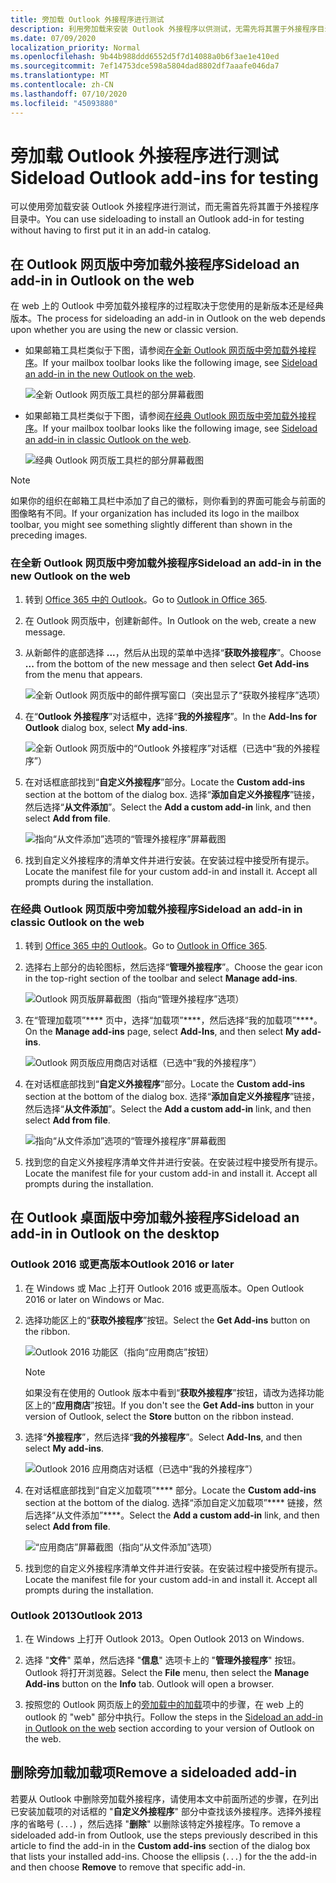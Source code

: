 ```yaml
---
title: 旁加载 Outlook 外接程序进行测试
description: 利用旁加载来安装 Outlook 外接程序以供测试，无需先将其置于外接程序目录中。
ms.date: 07/09/2020
localization_priority: Normal
ms.openlocfilehash: 9b44b988ddd6552d5f7d14088a0b6f3ae1e410ed
ms.sourcegitcommit: 7ef14753dce598a5804dad8802df7aaafe046da7
ms.translationtype: MT
ms.contentlocale: zh-CN
ms.lasthandoff: 07/10/2020
ms.locfileid: "45093880"
---
```

# <a name="sideload-outlook-add-ins-for-testing"></a><span data-ttu-id="0adc4-103">旁加载 Outlook 外接程序进行测试</span><span class="sxs-lookup"><span data-stu-id="0adc4-103">Sideload Outlook add-ins for testing</span></span>

<span data-ttu-id="0adc4-104">可以使用旁加载安装 Outlook 外接程序进行测试，而无需首先将其置于外接程序目录中。</span><span class="sxs-lookup"><span data-stu-id="0adc4-104">You can use sideloading to install an Outlook add-in for testing without having to first put it in an add-in catalog.</span></span>

## <a name="sideload-an-add-in-in-outlook-on-the-web"></a><span data-ttu-id="0adc4-105">在 Outlook 网页版中旁加载外接程序</span><span class="sxs-lookup"><span data-stu-id="0adc4-105">Sideload an add-in in Outlook on the web</span></span>

<span data-ttu-id="0adc4-106">在 web 上的 Outlook 中旁加载外接程序的过程取决于您使用的是新版本还是经典版本。</span><span class="sxs-lookup"><span data-stu-id="0adc4-106">The process for sideloading an add-in in Outlook on the web depends upon whether you are using the new or classic version.</span></span>

- <span data-ttu-id="0adc4-107">如果邮箱工具栏类似于下图，请参阅[在全新 Outlook 网页版中旁加载外接程序](#sideload-an-add-in-in-the-new-outlook-on-the-web)。</span><span class="sxs-lookup"><span data-stu-id="0adc4-107">If your mailbox toolbar looks like the following image, see [Sideload an add-in in the new Outlook on the web](#sideload-an-add-in-in-the-new-outlook-on-the-web).</span></span>

    ![全新 Outlook 网页版工具栏的部分屏幕截图](../images/outlook-on-the-web-new-toolbar.png)

- <span data-ttu-id="0adc4-109">如果邮箱工具栏类似于下图，请参阅[在经典 Outlook 网页版中旁加载外接程序](#sideload-an-add-in-in-classic-outlook-on-the-web)。</span><span class="sxs-lookup"><span data-stu-id="0adc4-109">If your mailbox toolbar looks like the following image, see [Sideload an add-in in classic Outlook on the web](#sideload-an-add-in-in-classic-outlook-on-the-web).</span></span>

    ![经典 Outlook 网页版工具栏的部分屏幕截图](../images/outlook-on-the-web-classic-toolbar.png)

> [!NOTE]
> <span data-ttu-id="0adc4-111">如果你的组织在邮箱工具栏中添加了自己的徽标，则你看到的界面可能会与前面的图像略有不同。</span><span class="sxs-lookup"><span data-stu-id="0adc4-111">If your organization has included its logo in the mailbox toolbar, you might see something slightly different than shown in the preceding images.</span></span>

### <a name="sideload-an-add-in-in-the-new-outlook-on-the-web"></a><span data-ttu-id="0adc4-112">在全新 Outlook 网页版中旁加载外接程序</span><span class="sxs-lookup"><span data-stu-id="0adc4-112">Sideload an add-in in the new Outlook on the web</span></span>

1. <span data-ttu-id="0adc4-113">转到 [Office 365 中的 Outlook](https://outlook.office.com)。</span><span class="sxs-lookup"><span data-stu-id="0adc4-113">Go to [Outlook in Office 365](https://outlook.office.com).</span></span>

1. <span data-ttu-id="0adc4-114">在 Outlook 网页版中，创建新邮件。</span><span class="sxs-lookup"><span data-stu-id="0adc4-114">In Outlook on the web, create a new message.</span></span>

1. <span data-ttu-id="0adc4-115">从新邮件的底部选择 **...**，然后从出现的菜单中选择“**获取外接程序**”。</span><span class="sxs-lookup"><span data-stu-id="0adc4-115">Choose **...** from the bottom of the new message and then select **Get Add-ins** from the menu that appears.</span></span>

    ![全新 Outlook 网页版中的邮件撰写窗口（突出显示了“获取外接程序”选项）](../images/outlook-on-the-web-new-get-add-ins.png)

1. <span data-ttu-id="0adc4-117">在“**Outlook 外接程序**”对话框中，选择“**我的外接程序**”。</span><span class="sxs-lookup"><span data-stu-id="0adc4-117">In the **Add-Ins for Outlook** dialog box, select **My add-ins**.</span></span>

    ![全新 Outlook 网页版中的“Outlook 外接程序”对话框（已选中“我的外接程序”）](../images/outlook-on-the-web-new-my-add-ins.png)

1. <span data-ttu-id="0adc4-119">在对话框底部找到“**自定义外接程序**”部分。</span><span class="sxs-lookup"><span data-stu-id="0adc4-119">Locate the **Custom add-ins** section at the bottom of the dialog box.</span></span> <span data-ttu-id="0adc4-120">选择“**添加自定义外接程序**”链接，然后选择“**从文件添加**”。</span><span class="sxs-lookup"><span data-stu-id="0adc4-120">Select the **Add a custom add-in** link, and then select **Add from file**.</span></span>

    ![指向“从文件添加”选项的“管理外接程序”屏幕截图](../images/outlook-sideload-desktop-add-from-file.png)

1. <span data-ttu-id="0adc4-p102">找到自定义外接程序的清单文件并进行安装。在安装过程中接受所有提示。</span><span class="sxs-lookup"><span data-stu-id="0adc4-p102">Locate the manifest file for your custom add-in and install it. Accept all prompts during the installation.</span></span>

### <a name="sideload-an-add-in-in-classic-outlook-on-the-web"></a><span data-ttu-id="0adc4-124">在经典 Outlook 网页版中旁加载外接程序</span><span class="sxs-lookup"><span data-stu-id="0adc4-124">Sideload an add-in in classic Outlook on the web</span></span>

1. <span data-ttu-id="0adc4-125">转到 [Office 365 中的 Outlook](https://outlook.office.com)。</span><span class="sxs-lookup"><span data-stu-id="0adc4-125">Go to [Outlook in Office 365](https://outlook.office.com).</span></span>

1. <span data-ttu-id="0adc4-126">选择右上部分的齿轮图标，然后选择“**管理外接程序**”。</span><span class="sxs-lookup"><span data-stu-id="0adc4-126">Choose the gear icon in the top-right section of the toolbar and select **Manage add-ins**.</span></span>

    ![Outlook 网页版屏幕截图（指向“管理外接程序”选项）](../images/outlook-sideload-web-manage-integrations.png)

1. <span data-ttu-id="0adc4-128">在“管理加载项”\*\*\*\* 页中，选择“加载项”\*\*\*\*，然后选择“我的加载项”\*\*\*\*。</span><span class="sxs-lookup"><span data-stu-id="0adc4-128">On the **Manage add-ins** page, select **Add-Ins**, and then select **My add-ins**.</span></span>

    ![Outlook 网页版应用商店对话框（已选中“我的外接程序”）](../images/outlook-sideload-store-select-add-ins.png)

1. <span data-ttu-id="0adc4-130">在对话框底部找到“**自定义外接程序**”部分。</span><span class="sxs-lookup"><span data-stu-id="0adc4-130">Locate the **Custom add-ins** section at the bottom of the dialog box.</span></span> <span data-ttu-id="0adc4-131">选择“**添加自定义外接程序**”链接，然后选择“**从文件添加**”。</span><span class="sxs-lookup"><span data-stu-id="0adc4-131">Select the **Add a custom add-in** link, and then select **Add from file**.</span></span>

    ![指向“从文件添加”选项的“管理外接程序”屏幕截图](../images/outlook-sideload-desktop-add-from-file.png)

1. <span data-ttu-id="0adc4-p104">找到您的自定义外接程序清单文件并进行安装。在安装过程中接受所有提示。</span><span class="sxs-lookup"><span data-stu-id="0adc4-p104">Locate the manifest file for your custom add-in and install it. Accept all prompts during the installation.</span></span>

## <a name="sideload-an-add-in-in-outlook-on-the-desktop"></a><span data-ttu-id="0adc4-135">在 Outlook 桌面版中旁加载外接程序</span><span class="sxs-lookup"><span data-stu-id="0adc4-135">Sideload an add-in in Outlook on the desktop</span></span>

### <a name="outlook-2016-or-later"></a><span data-ttu-id="0adc4-136">Outlook 2016 或更高版本</span><span class="sxs-lookup"><span data-stu-id="0adc4-136">Outlook 2016 or later</span></span>

1. <span data-ttu-id="0adc4-137">在 Windows 或 Mac 上打开 Outlook 2016 或更高版本。</span><span class="sxs-lookup"><span data-stu-id="0adc4-137">Open Outlook 2016 or later on Windows or Mac.</span></span>

1. <span data-ttu-id="0adc4-138">选择功能区上的“**获取外接程序**”按钮。</span><span class="sxs-lookup"><span data-stu-id="0adc4-138">Select the **Get Add-ins** button on the ribbon.</span></span>

    ![Outlook 2016 功能区（指向“应用商店”按钮）](../images/outlook-sideload-desktop-store.png)

    > [!NOTE]
    > <span data-ttu-id="0adc4-140">如果没有在使用的 Outlook 版本中看到“**获取外接程序**”按钮，请改为选择功能区上的“**应用商店**”按钮。</span><span class="sxs-lookup"><span data-stu-id="0adc4-140">If you don't see the **Get Add-ins** button in your version of Outlook, select the **Store** button on the ribbon instead.</span></span>

1. <span data-ttu-id="0adc4-141">选择“**外接程序**”，然后选择“**我的外接程序**”。</span><span class="sxs-lookup"><span data-stu-id="0adc4-141">Select **Add-Ins**, and then select **My add-ins**.</span></span>

    ![Outlook 2016 应用商店对话框（已选中“我的外接程序”）](../images/outlook-sideload-store-select-add-ins.png)

1. <span data-ttu-id="0adc4-143">在对话框底部找到“自定义加载项”\*\*\*\* 部分。</span><span class="sxs-lookup"><span data-stu-id="0adc4-143">Locate the **Custom add-ins** section at the bottom of the dialog.</span></span> <span data-ttu-id="0adc4-144">选择“添加自定义加载项”\*\*\*\* 链接，然后选择“从文件添加”\*\*\*\*。</span><span class="sxs-lookup"><span data-stu-id="0adc4-144">Select the **Add a custom add-in** link, and then select **Add from file**.</span></span>

    ![“应用商店”屏幕截图（指向“从文件添加”选项）](../images/outlook-sideload-desktop-add-from-file.png)

1. <span data-ttu-id="0adc4-p106">找到您的自定义外接程序清单文件并进行安装。在安装过程中接受所有提示。</span><span class="sxs-lookup"><span data-stu-id="0adc4-p106">Locate the manifest file for your custom add-in and install it. Accept all prompts during the installation.</span></span>

### <a name="outlook-2013"></a><span data-ttu-id="0adc4-148">Outlook 2013</span><span class="sxs-lookup"><span data-stu-id="0adc4-148">Outlook 2013</span></span>

1. <span data-ttu-id="0adc4-149">在 Windows 上打开 Outlook 2013。</span><span class="sxs-lookup"><span data-stu-id="0adc4-149">Open Outlook 2013 on Windows.</span></span>

1. <span data-ttu-id="0adc4-150">选择 "**文件**" 菜单，然后选择 "**信息**" 选项卡上的 "**管理外接程序**" 按钮。 Outlook 将打开浏览器。</span><span class="sxs-lookup"><span data-stu-id="0adc4-150">Select the **File** menu, then select the **Manage Add-ins** button on the **Info** tab. Outlook will open a browser.</span></span>

1. <span data-ttu-id="0adc4-151">按照您的 Outlook 网页版上的[旁加载中的加载](#sideload-an-add-in-in-outlook-on-the-web)项中的步骤，在 web 上的 outlook 的 "web" 部分中执行。</span><span class="sxs-lookup"><span data-stu-id="0adc4-151">Follow the steps in the [Sideload an add-in in Outlook on the web](#sideload-an-add-in-in-outlook-on-the-web) section according to your version of Outlook on the web.</span></span>

## <a name="remove-a-sideloaded-add-in"></a><span data-ttu-id="0adc4-152">删除旁加载加载项</span><span class="sxs-lookup"><span data-stu-id="0adc4-152">Remove a sideloaded add-in</span></span>

<span data-ttu-id="0adc4-153">若要从 Outlook 中删除旁加载外接程序，请使用本文中前面所述的步骤，在列出已安装加载项的对话框的 "**自定义外接程序**" 部分中查找该外接程序。选择外接程序的省略号 (`...`) ，然后选择 "**删除**" 以删除该特定外接程序。</span><span class="sxs-lookup"><span data-stu-id="0adc4-153">To remove a sideloaded add-in from Outlook, use the steps previously described in this article to find the add-in in the **Custom add-ins** section of the dialog box that lists your installed add-ins. Choose the ellipsis (`...`) for the the add-in and then choose **Remove** to remove that specific add-in.</span></span>